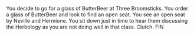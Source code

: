 You decide to go for a glass of ButterBeer at Three Broomsticks. You order a glass of ButterBeer and look to find an open seat. You see an open seat by Neville and Hermione. You sit down just in time to hear them discussing the Herbology as you are not doing well in that class. Clutch. FIN
